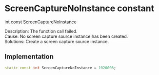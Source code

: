 


# ScreenCaptureNoInstance constant







int const ScreenCaptureNoInstance
  




<p>Description: The function call failed. <br>Cause: No screen capture source instance has been created. <br>Solutions: Create a screen capture source instance.</p>



## Implementation

```dart
static const int ScreenCaptureNoInstance = 1020003;
```







